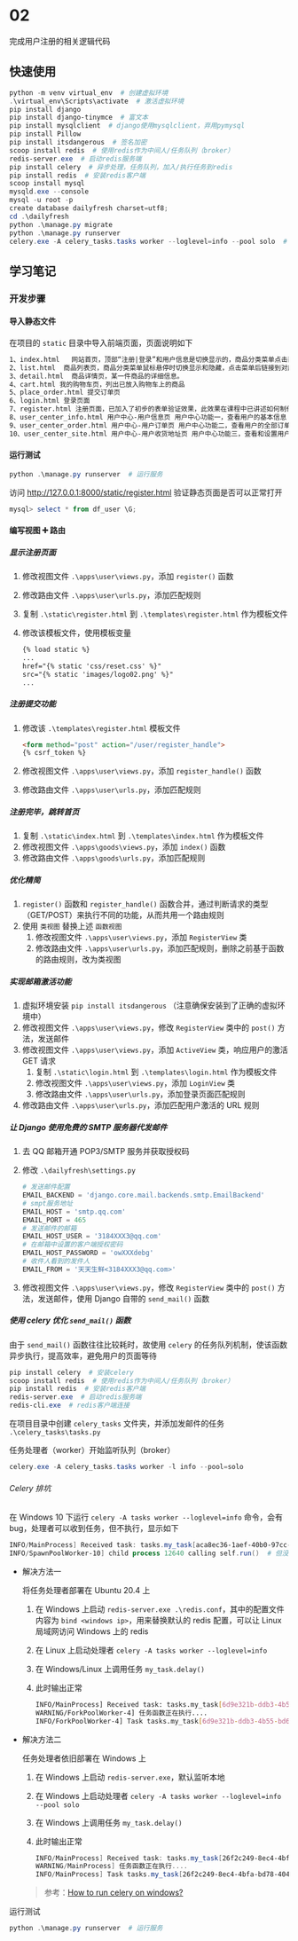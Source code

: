# 02

完成用户注册的相关逻辑代码

## 快速使用

``` powershell
python -m venv virtual_env  # 创建虚拟环境
.\virtual_env\Scripts\activate  # 激活虚拟环境
pip install django
pip install django-tinymce  # 富文本
pip install mysqlclient  # django使用mysqlclient，弃用pymysql
pip install Pillow
pip install itsdangerous  # 签名加密
scoop install redis  # 使用redis作为中间人/任务队列（broker）
redis-server.exe  # 启动redis服务端
pip install celery  # 异步处理，任务队列，加入/执行任务到redis
pip install redis  # 安装redis客户端
scoop install mysql
mysqld.exe --console
mysql -u root -p
create database dailyfresh charset=utf8;
cd .\dailyfresh
python .\manage.py migrate
python .\manage.py runserver
celery.exe -A celery_tasks.tasks worker --loglevel=info --pool solo  # windows下任务处理者开始监听队列
```

## 学习笔记

### 开发步骤

#### 导入静态文件

在项目的 `static` 目录中导入前端页面，页面说明如下

``` txt
1、index.html   网站首页，顶部“注册|登录”和用户信息是切换显示的，商品分类菜单点击直接链接滚动到本页面商品模块。首页已加入幻灯片效果。此效果在课程中已讲述如何制作。
2、list.html  商品列表页，商品分类菜单鼠标悬停时切换显示和隐藏，点击菜单后链接到对应商品的列表页。
3、detail.html  商品详情页，某一件商品的详细信息。
4、cart.html 我的购物车页，列出已放入购物车上的商品
5、place_order.html 提交订单页
6、login.html 登录页面
7、register.html 注册页面，已加入了初步的表单验证效果，此效果在课程中已讲述如何制作。
8、user_center_info.html 用户中心-用户信息页 用户中心功能一，查看用户的基本信息
9、user_center_order.html 用户中心-用户订单页 用户中心功能二，查看用户的全部订单
10、user_center_site.html 用户中心-用户收货地址页 用户中心功能三，查看和设置用户的收货地址
```

#### 运行测试

``` powershell
python .\manage.py runserver  # 运行服务
```

访问 <http://127.0.0.1:8000/static/register.html> 验证静态页面是否可以正常打开

``` powershell
mysql> select * from df_user \G;
```

#### 编写视图 ➕ 路由

##### 显示注册页面

1. 修改视图文件 `.\apps\user\views.py`，添加 `register()` 函数
2. 修改路由文件 `.\apps\user\urls.py`，添加匹配规则
3. 复制 `.\static\register.html` 到 `.\templates\register.html` 作为模板文件
4. 修改该模板文件，使用模板变量

   ``` html
   {% load static %}
   ...
   href="{% static 'css/reset.css' %}"
   src="{% static 'images/logo02.png' %}"
   ...
   ```

##### 注册提交功能

1. 修改该 `.\templates\register.html` 模板文件

   ``` html
   <form method="post" action="/user/register_handle">
   {% csrf_token %}
   ```

2. 修改视图文件 `.\apps\user\views.py`，添加 `register_handle()` 函数
3. 修改路由文件 `.\apps\user\urls.py`，添加匹配规则

##### 注册完毕，跳转首页

1. 复制 `.\static\index.html` 到 `.\templates\index.html` 作为模板文件
2. 修改视图文件 `.\apps\goods\views.py`，添加 `index()` 函数
3. 修改路由文件 `.\apps\goods\urls.py`，添加匹配规则

##### 优化精简

1. `register()` 函数和 `register_handle()` 函数合并，通过判断请求的类型（GET/POST）来执行不同的功能，从而共用一个路由规则
2. 使用 `类视图` 替换上述 `函数视图`
   1. 修改视图文件 `.\apps\user\views.py`，添加 `RegisterView` 类
   2. 修改路由文件 `.\apps\user\urls.py`，添加匹配规则，删除之前基于函数的路由规则，改为类视图

##### 实现邮箱激活功能

1. 虚拟环境安装 `pip install itsdangerous` （注意确保安装到了正确的虚拟环境中）
2. 修改视图文件 `.\apps\user\views.py`，修改 `RegisterView` 类中的 `post()` 方法，发送邮件
3. 修改视图文件 `.\apps\user\views.py`，添加 `ActiveView` 类，响应用户的激活 GET 请求
   1. 复制 `.\static\login.html` 到 `.\templates\login.html` 作为模板文件
   2. 修改视图文件 `.\apps\user\views.py`，添加 `LoginView` 类
   3. 修改路由文件 `.\apps\user\urls.py`，添加登录页面匹配规则
4. 修改路由文件 `.\apps\user\urls.py`，添加匹配用户激活的 URL 规则

##### 让 Django 使用免费的 SMTP 服务器代发邮件

1. 去 QQ 邮箱开通 POP3/SMTP 服务并获取授权码
2. 修改 `.\dailyfresh\settings.py`

   ``` python
   # 发送邮件配置
   EMAIL_BACKEND = 'django.core.mail.backends.smtp.EmailBackend'
   # smpt服务地址
   EMAIL_HOST = 'smtp.qq.com'
   EMAIL_PORT = 465
   # 发送邮件的邮箱
   EMAIL_HOST_USER = '3184XXX3@qq.com'
   # 在邮箱中设置的客户端授权密码
   EMAIL_HOST_PASSWORD = 'owXXXdebg'
   # 收件人看到的发件人
   EMAIL_FROM = '天天生鲜<3184XXX3@qq.com>'
   ```

3. 修改视图文件 `.\apps\user\views.py`，修改 `RegisterView` 类中的 `post()` 方法，发送邮件，使用 Django 自带的 `send_mail()` 函数

##### 使用 celery 优化 `send_mail()` 函数

由于 `send_mail()` 函数往往比较耗时，故使用 `celery` 的任务队列机制，使该函数异步执行，提高效率，避免用户的页面等待

``` powershell
pip install celery  # 安装celery
scoop install redis  # 使用redis作为中间人/任务队列（broker）
pip install redis  # 安装redis客户端
redis-server.exe  # 启动redis服务端
redis-cli.exe  # redis客户端连接
```

在项目目录中创建 `celery_tasks` 文件夹，并添加发邮件的任务 `.\celery_tasks\tasks.py`

任务处理者（worker）开始监听队列（broker）

``` powershell
celery.exe -A celery_tasks.tasks worker -l info --pool=solo
```

###### Celery 排坑

在 Windows 10 下运行 `celery -A tasks worker --loglevel=info` 命令，会有 bug，处理者可以收到任务，但不执行，显示如下

``` powershell
INFO/MainProcess] Received task: tasks.my_task[aca8ec36-1aef-40b0-97cc-bbd4d48a837f]  # 收到测试文件tasks.py中的函数任务my_task
INFO/SpawnPoolWorker-10] child process 12640 calling self.run()  # 但没有显示执行结果
```

- 解决方法一

  将任务处理者部署在 Ubuntu 20.4 上

  1. 在 Windows 上启动 `redis-server.exe .\redis.conf`，其中的配置文件内容为 `bind <windows ip>`，用来替换默认的 redis 配置，可以让 Linux 局域网访问 Windows 上的 redis
  2. 在 Linux 上启动处理者 `celery -A tasks worker --loglevel=info`
  3. 在 Windows/Linux 上调用任务 `my_task.delay()`
  4. 此时输出正常

     ``` bash
     INFO/MainProcess] Received task: tasks.my_task[6d9e321b-ddb3-4b55-bd6e-a3d85d8b354d]  # 收到测试文件tasks.py中的函数任务my_task
     WARNING/ForkPoolWorker-4] 任务函数正在执行....
     INFO/ForkPoolWorker-4] Task tasks.my_task[6d9e321b-ddb3-4b55-bd6e-a3d85d8b354d] succeeded in 0.0010925110000243876s: None  # 异步执行完毕
     ```

- 解决方法二

  任务处理者依旧部署在 Windows 上

  1. 在 Windows 上启动 `redis-server.exe`，默认监听本地
  2. 在 Windows 上启动处理者 `celery -A tasks worker --loglevel=info --pool solo`
  3. 在 Windows 上调用任务 `my_task.delay()`
  4. 此时输出正常

     ``` powershell
     INFO/MainProcess] Received task: tasks.my_task[26f2c249-8ec4-4bfa-bd78-40441604e0e3]
     WARNING/MainProcess] 任务函数正在执行....
     INFO/MainProcess] Task tasks.my_task[26f2c249-8ec4-4bfa-bd78-40441604e0e3] succeeded in 0.0s: None
     ```

  > 参考：[How to run celery on windows?](https://stackoverflow.com/questions/37255548/how-to-run-celery-on-windows)

运行测试

``` powershell
python .\manage.py runserver  # 运行服务
```
